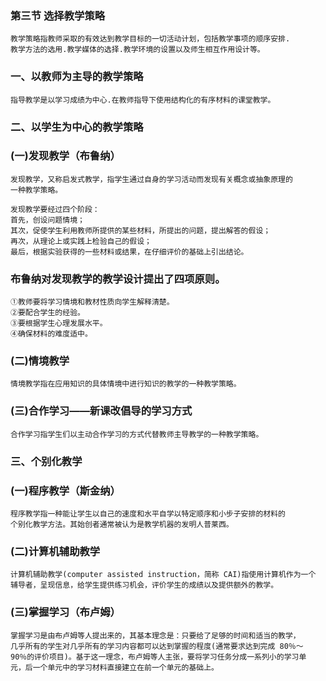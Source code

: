 ### 第三节 选择教学策略
    教学策略指教师采取的有效达到教学目标的一切活动计划，包括教学事项的顺序安排.
    教学方法的选用.教学媒体的选择.教学环境的设置以及师生相互作用设计等。

### 一、以教师为主导的教学策略
    指导教学是以学习成绩为中心.在教师指导下使用结构化的有序材料的课堂教学。
    
### 二、以学生为中心的教学策略
### (一)发现教学（布鲁纳）
    发现教学，又称启发式教学，指学生通过自身的学习活动而发现有关概念或抽象原理的
    一种教学策略。
    
    发现教学要经过四个阶段：
    首先，创设问题情境；
    其次，促使学生利用教师所提供的某些材料，所提出的问题，提出解答的假设；
    再次，从理论上或实践上检验自己的假设；
    最后，根据实验获得的一些材料或结果，在仔细评价的基础上引出结论。
    
### 布鲁纳对发现教学的教学设计提出了四项原则。
    ①教师要将学习情境和教材性质向学生解释清楚。
    ②要配合学生的经验。
    ③要根据学生心理发展水平。
    ④确保材料的难度适中。
    
### (二)情境教学
    情境教学指在应用知识的具体情境中进行知识的教学的一种教学策略。
    
### (三)合作学习——新课改倡导的学习方式
    合作学习指学生们以主动合作学习的方式代替教师主导教学的一种教学策略。
    
### 三、个别化教学
### (一)程序教学（斯金纳）
    程序教学指一种能让学生以自己的速度和水平自学以特定顺序和小步子安排的材料的
    个别化教学方法。其始创者通常被认为是教学机器的发明人普莱西。
    
### (二)计算机辅助教学
    计算机辅助教学(computer assisted instruction，简称 CAI)指使用计算机作为一个
    辅导者，呈现信息，给学生提供练习机会，评价学生的成绩以及提供额外的教学。
    
### (三)掌握学习（布卢姆）
    掌握学习是由布卢姆等人提出来的，其基本理念是：只要给了足够的时间和适当的教学，
    几乎所有的学生对几乎所有的学习内容都可以达到掌握的程度(通常要求达到完成 80％～
    90％的评价项目)。基于这一理念，布卢姆等人主张，要将学习任务分成一系列小的学习单
    元，后一个单元中的学习材料直接建立在前一个单元的基础上。